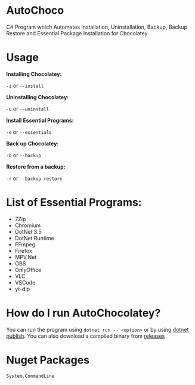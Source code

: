 # AutoChoco
C# Program which Automates Installation, Uninstallation, Backup, Backup Restore and Essential Package Installation for Chocolatey

# Usage
**Installing Chocolatey:**

`-i` or `--install`

**Uninstalling Chocolatey:**

`-u` or `--uninstall`

**Install Essential Programs:**

`-e` or `--essentials`

**Back up Chocolatey:**

`-b` or `--backup`

**Restore from a backup:**

`-r` or `--backup-restore`


# List of Essential Programs:
- 7Zip
- Chromium
- DotNet 3.5
- DotNet Runtime
- FFmpeg
- Firefox
- MPV.Net
- OBS
- OnlyOffice
- VLC
- VSCode
- yt-dlp

# How do I run AutoChocolatey?
You can run the program using `dotnet run -- <option>` or by using [dotnet publish](https://learn.microsoft.com/en-us/dotnet/core/tools/dotnet-publish).
You can also download a compiled binary from [releases](https://github.com/DontEatOreo/AutoChoco/releases)

# Nuget Packages
```
System.CommandLine
```